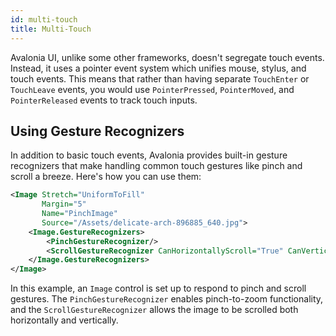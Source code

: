 ```yaml
---
id: multi-touch
title: Multi-Touch
---
```


Avalonia UI, unlike some other frameworks, doesn't segregate touch events. Instead, it uses a pointer event system which unifies mouse, stylus, and touch events. This means that rather than having separate `TouchEnter` or `TouchLeave` events, you would use `PointerPressed`, `PointerMoved`, and `PointerReleased` events to track touch inputs.


## Using Gesture Recognizers

In addition to basic touch events, Avalonia provides built-in gesture recognizers that make handling common touch gestures like pinch and scroll a breeze. Here's how you can use them:

```xml
<Image Stretch="UniformToFill"
       Margin="5"
       Name="PinchImage"
       Source="/Assets/delicate-arch-896885_640.jpg">
    <Image.GestureRecognizers>
        <PinchGestureRecognizer/>
        <ScrollGestureRecognizer CanHorizontallyScroll="True" CanVerticallyScroll="True"/>
    </Image.GestureRecognizers>
</Image>
```

In this example, an `Image` control is set up to respond to pinch and scroll gestures. The `PinchGestureRecognizer` enables pinch-to-zoom functionality, and the `ScrollGestureRecognizer` allows the image to be scrolled both horizontally and vertically.








